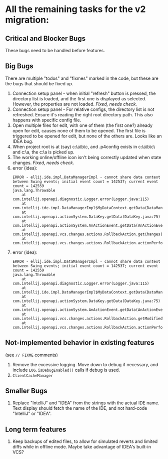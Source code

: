 # All the remaining tasks for the v2 migration:


## Critical and Blocker Bugs

These bugs need to be handled before features.


## Big Bugs

There are multiple "todos" and "fixmes" marked in the code, but these are the bugs
that should be fixed up.

1. Connection setup panel - when initial "refresh" button is pressed, the directory list
   is loaded, and the first one is displayed as selected.  However, the properties are
   not loaded.  *Fixed, needs check.*
1. Connection setup panel - For relative configs, the directory list is not refreshed.
   Ensure it's reading the right root directory path.  This also happens with
   specific config file.
1. Open multiple files for edit, with one of them (the first one?) already
   open for edit, causes none of them to be opened.
   The first file is triggered to be opened for edit, but none of the
   others are.  Looks like an IDEA bug.
1. When project root is at (say) c:\a\b\c\, and .p4config exists in c:\a\b\c\ and c:\a, the
   c:\a is picked up.
1. The working online/offline icon isn't being correctly updated
   when state changes. *Fixed, needs check.*
1. error (idea):
    ```
    ERROR - ellij.ide.impl.DataManagerImpl - cannot share data context between Swing events; initial event count = 142537; current event count = 142559 
    java.lang.Throwable
        at com.intellij.openapi.diagnostic.Logger.error(Logger.java:115)
        at com.intellij.ide.impl.DataManagerImpl$MyDataContext.getData(DataManagerImpl.java:357)
        at com.intellij.openapi.actionSystem.DataKey.getData(DataKey.java:75)
        at com.intellij.openapi.actionSystem.AnActionEvent.getData(AnActionEvent.java:165)
        at com.intellij.openapi.vcs.changes.actions.RollbackAction.getChanges(RollbackAction.java:148)
        at com.intellij.openapi.vcs.changes.actions.RollbackAction.actionPerformed(RollbackAction.java:120)
    ```
1. error (idea):
    ```
    ERROR - ellij.ide.impl.DataManagerImpl - cannot share data context between Swing events; initial event count = 142537; current event count = 142559 
    java.lang.Throwable
        at com.intellij.openapi.diagnostic.Logger.error(Logger.java:115)
        at com.intellij.ide.impl.DataManagerImpl$MyDataContext.getData(DataManagerImpl.java:357)
        at com.intellij.openapi.actionSystem.DataKey.getData(DataKey.java:75)
        at com.intellij.openapi.actionSystem.AnActionEvent.getData(AnActionEvent.java:165)
        at com.intellij.openapi.vcs.changes.actions.RollbackAction.getModifiedWithoutEditing(RollbackAction.java:180)
        at com.intellij.openapi.vcs.changes.actions.RollbackAction.actionPerformed(RollbackAction.java:122)    
    ```


## Not-implemented behavior in existing features

(see `// FIXME` comments)

1. Remove the excessive logging.  Move down to debug if necessary,
   and include `LOG.isDebugEnabled()` calls if debug is used.
1. `ClientCacheManager`


## Smaller Bugs

1. Replace "IntelliJ" and "IDEA" from the strings with the actual IDE name.
   Text display should fetch the name of the IDE, and not hard-code "IntelliJ" or
    "IDEA".

## Long term features

1. Keep backups of edited files, to allow for simulated reverts and limited diffs while in
   offline mode.  Maybe take advantage of IDEA's built-in VCS?

